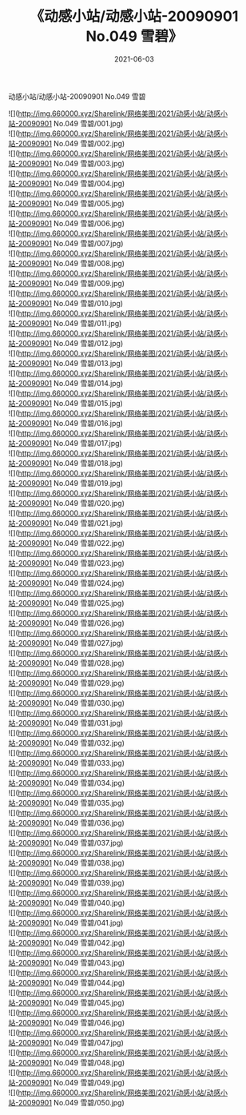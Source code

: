 ﻿---
layout: post
title:  《动感小站/动感小站-20090901 No.049 雪碧》
date:   2021-06-03
img: http://img.660000.xyz/Sharelink/网络美图/2021/动感小站/动感小站-20090901 No.049 雪碧/000.jpg
categories: [美女, 清纯, 唯美]
---

动感小站/动感小站-20090901 No.049 雪碧

 ![](http://img.660000.xyz/Sharelink/网络美图/2021/动感小站/动感小站-20090901 No.049 雪碧/001.jpg) <br>![](http://img.660000.xyz/Sharelink/网络美图/2021/动感小站/动感小站-20090901 No.049 雪碧/002.jpg) <br>![](http://img.660000.xyz/Sharelink/网络美图/2021/动感小站/动感小站-20090901 No.049 雪碧/003.jpg) <br>![](http://img.660000.xyz/Sharelink/网络美图/2021/动感小站/动感小站-20090901 No.049 雪碧/004.jpg) <br>![](http://img.660000.xyz/Sharelink/网络美图/2021/动感小站/动感小站-20090901 No.049 雪碧/005.jpg) <br>![](http://img.660000.xyz/Sharelink/网络美图/2021/动感小站/动感小站-20090901 No.049 雪碧/006.jpg) <br>![](http://img.660000.xyz/Sharelink/网络美图/2021/动感小站/动感小站-20090901 No.049 雪碧/007.jpg) <br>![](http://img.660000.xyz/Sharelink/网络美图/2021/动感小站/动感小站-20090901 No.049 雪碧/008.jpg) <br>![](http://img.660000.xyz/Sharelink/网络美图/2021/动感小站/动感小站-20090901 No.049 雪碧/009.jpg) <br>![](http://img.660000.xyz/Sharelink/网络美图/2021/动感小站/动感小站-20090901 No.049 雪碧/010.jpg) <br>![](http://img.660000.xyz/Sharelink/网络美图/2021/动感小站/动感小站-20090901 No.049 雪碧/011.jpg) <br>![](http://img.660000.xyz/Sharelink/网络美图/2021/动感小站/动感小站-20090901 No.049 雪碧/012.jpg) <br>![](http://img.660000.xyz/Sharelink/网络美图/2021/动感小站/动感小站-20090901 No.049 雪碧/013.jpg) <br>![](http://img.660000.xyz/Sharelink/网络美图/2021/动感小站/动感小站-20090901 No.049 雪碧/014.jpg) <br>![](http://img.660000.xyz/Sharelink/网络美图/2021/动感小站/动感小站-20090901 No.049 雪碧/015.jpg) <br>![](http://img.660000.xyz/Sharelink/网络美图/2021/动感小站/动感小站-20090901 No.049 雪碧/016.jpg) <br>![](http://img.660000.xyz/Sharelink/网络美图/2021/动感小站/动感小站-20090901 No.049 雪碧/017.jpg) <br>![](http://img.660000.xyz/Sharelink/网络美图/2021/动感小站/动感小站-20090901 No.049 雪碧/018.jpg) <br>![](http://img.660000.xyz/Sharelink/网络美图/2021/动感小站/动感小站-20090901 No.049 雪碧/019.jpg) <br>![](http://img.660000.xyz/Sharelink/网络美图/2021/动感小站/动感小站-20090901 No.049 雪碧/020.jpg) <br>![](http://img.660000.xyz/Sharelink/网络美图/2021/动感小站/动感小站-20090901 No.049 雪碧/021.jpg) <br>![](http://img.660000.xyz/Sharelink/网络美图/2021/动感小站/动感小站-20090901 No.049 雪碧/022.jpg) <br>![](http://img.660000.xyz/Sharelink/网络美图/2021/动感小站/动感小站-20090901 No.049 雪碧/023.jpg) <br>![](http://img.660000.xyz/Sharelink/网络美图/2021/动感小站/动感小站-20090901 No.049 雪碧/024.jpg) <br>![](http://img.660000.xyz/Sharelink/网络美图/2021/动感小站/动感小站-20090901 No.049 雪碧/025.jpg) <br>![](http://img.660000.xyz/Sharelink/网络美图/2021/动感小站/动感小站-20090901 No.049 雪碧/026.jpg) <br>![](http://img.660000.xyz/Sharelink/网络美图/2021/动感小站/动感小站-20090901 No.049 雪碧/027.jpg) <br>![](http://img.660000.xyz/Sharelink/网络美图/2021/动感小站/动感小站-20090901 No.049 雪碧/028.jpg) <br>![](http://img.660000.xyz/Sharelink/网络美图/2021/动感小站/动感小站-20090901 No.049 雪碧/029.jpg) <br>![](http://img.660000.xyz/Sharelink/网络美图/2021/动感小站/动感小站-20090901 No.049 雪碧/030.jpg) <br>![](http://img.660000.xyz/Sharelink/网络美图/2021/动感小站/动感小站-20090901 No.049 雪碧/031.jpg) <br>![](http://img.660000.xyz/Sharelink/网络美图/2021/动感小站/动感小站-20090901 No.049 雪碧/032.jpg) <br>![](http://img.660000.xyz/Sharelink/网络美图/2021/动感小站/动感小站-20090901 No.049 雪碧/033.jpg) <br>![](http://img.660000.xyz/Sharelink/网络美图/2021/动感小站/动感小站-20090901 No.049 雪碧/034.jpg) <br>![](http://img.660000.xyz/Sharelink/网络美图/2021/动感小站/动感小站-20090901 No.049 雪碧/035.jpg) <br>![](http://img.660000.xyz/Sharelink/网络美图/2021/动感小站/动感小站-20090901 No.049 雪碧/036.jpg) <br>![](http://img.660000.xyz/Sharelink/网络美图/2021/动感小站/动感小站-20090901 No.049 雪碧/037.jpg) <br>![](http://img.660000.xyz/Sharelink/网络美图/2021/动感小站/动感小站-20090901 No.049 雪碧/038.jpg) <br>![](http://img.660000.xyz/Sharelink/网络美图/2021/动感小站/动感小站-20090901 No.049 雪碧/039.jpg) <br>![](http://img.660000.xyz/Sharelink/网络美图/2021/动感小站/动感小站-20090901 No.049 雪碧/040.jpg) <br>![](http://img.660000.xyz/Sharelink/网络美图/2021/动感小站/动感小站-20090901 No.049 雪碧/041.jpg) <br>![](http://img.660000.xyz/Sharelink/网络美图/2021/动感小站/动感小站-20090901 No.049 雪碧/042.jpg) <br>![](http://img.660000.xyz/Sharelink/网络美图/2021/动感小站/动感小站-20090901 No.049 雪碧/043.jpg) <br>![](http://img.660000.xyz/Sharelink/网络美图/2021/动感小站/动感小站-20090901 No.049 雪碧/044.jpg) <br>![](http://img.660000.xyz/Sharelink/网络美图/2021/动感小站/动感小站-20090901 No.049 雪碧/045.jpg) <br>![](http://img.660000.xyz/Sharelink/网络美图/2021/动感小站/动感小站-20090901 No.049 雪碧/046.jpg) <br>![](http://img.660000.xyz/Sharelink/网络美图/2021/动感小站/动感小站-20090901 No.049 雪碧/047.jpg) <br>![](http://img.660000.xyz/Sharelink/网络美图/2021/动感小站/动感小站-20090901 No.049 雪碧/048.jpg) <br>![](http://img.660000.xyz/Sharelink/网络美图/2021/动感小站/动感小站-20090901 No.049 雪碧/049.jpg) <br>![](http://img.660000.xyz/Sharelink/网络美图/2021/动感小站/动感小站-20090901 No.049 雪碧/050.jpg) <br>